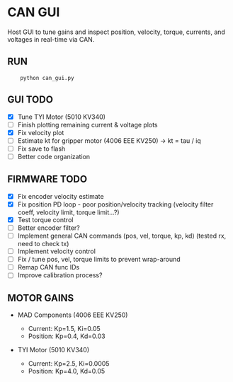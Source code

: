 # CAN GUI
Host GUI to tune gains and inspect position, velocity, torque, currents, and voltages in real-time via CAN.

## RUN
```
    python can_gui.py
```
## GUI TODO
- [x] Tune TYI Motor (5010 KV340)
- [ ] Finish plotting remaining current & voltage plots
- [x] Fix velocity plot
- [ ] Estimate kt for gripper motor (4006 EEE KV250) -> kt = tau / iq
- [ ] Fix save to flash
- [ ] Better code organization

## FIRMWARE TODO
- [x] Fix encoder velocity estimate 
- [x] Fix position PD loop - poor position/velocity tracking (velocity filter coeff, velocity limit, torque limit...?)
- [x] Test torque control
- [ ] Better encoder filter?
- [ ] Implement general CAN commands (pos, vel, torque, kp, kd) (tested rx, need to check tx)
- [ ] Implement velocity control
- [ ] Fix / tune pos, vel, torque limits to prevent wrap-around
- [ ] Remap CAN func IDs
- [ ] Improve calibration process?

## MOTOR GAINS
- MAD Components (4006 EEE KV250)
    - Current: Kp=1.5, Ki=0.05
    - Position: Kp=0.4, Kd=0.03

- TYI Motor (5010 KV340)
    - Current: Kp=2.5, Ki=0.0005
    - Position: Kp=4.0, Kd=0.05


